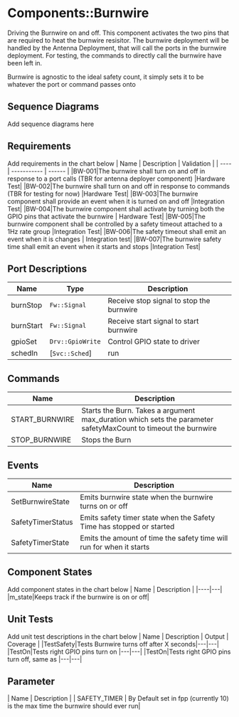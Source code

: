 # Components::Burnwire

Driving the Burnwire on and off. This component activates the two pins that are required to heat the burnwire resisitor. The burnwire deployment will be handled by the Antenna Deployment, that will call the ports in the burnwire deployment. For testing, the commands to directly call the burnwire have been left in.

Burnwire is agnostic to the ideal safety count, it simply sets it to be whatever the port or command passes onto

## Sequence Diagrams
Add sequence diagrams here

## Requirements
Add requirements in the chart below
| Name | Description | Validation |
| ---- | -----------  | ------ |
|BW-001|The burnwire shall turn on and off in response to a port calls (TBR for antenna deployer component) |Hardware Test|
|BW-002|The burnwire shall turn on and off in response to commands (TBR for testing for now) |Hardware Test|
|BW-003|The burnwire component shall provide an event when it is turned on and off |Integration Test|
|BW-004|The burnwire component shall activate by turning both the GPIO pins that activate the burnwire | Hardware Test|
|BW-005|The burnwire component shall be controlled by a safety timeout attached to a 1Hz rate group |Integration Test|
|BW-006|The safety timeout shall emit an event when it is changes | Integration test|
|BW-007|The burnwire safety time shall emit an event when it starts and stops |Integration Test|

## Port Descriptions
Name | Type | Description |
|----|---|---|
|burnStop|`Fw::Signal`|Receive stop signal to stop the burnwire|
|burnStart|`Fw::Signal`|Receive start signal to start burnwire|
|gpioSet|`Drv::GpioWrite`|Control GPIO state to driver|
|schedIn|[`Svc::Sched`]| run | Input | Synchronous | Receive periodic calls from rate group


## Commands
| Name | Description |
| ---- | -----------  |
|START_BURNWIRE|Starts the Burn. Takes a argument max_duration which sets the parameter safetyMaxCount to timeout the burnwire|
|STOP_BURNWIRE|Stops the Burn|

## Events
| Name | Description |
|---|---|
|SetBurnwireState| Emits burnwire state when the burnwire turns on or off|
|SafetyTimerStatus| Emits safety timer state when the Safety Time has stopped or started|
|SafetyTimerState| Emits the amount of time the safety time will run for when it starts|


## Component States
Add component states in the chart below
| Name | Description |
|----|---|
|m_state|Keeps track if the burnwire is on or off|

## Unit Tests
Add unit test descriptions in the chart below
| Name | Description | Output | Coverage |
|TestSafety|Tests Burnwire turns off after X seconds|---|---|
|TestOn|Tests right GPIO pins turn on |---|---|
|TestOn|Tests right GPIO pins turn off, same as |---|---|


## Parameter
| Name | Description |
|   SAFETY_TIMER   | By Default set in fpp (currently 10) is the max time the burnwire should ever run|
